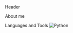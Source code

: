 Header


About me


Languages and Tools
![Python](https://img.shields.io/badge/Python-3776AB?style=plastic&logo=python&logoColor=092E20&labelColor=white)

